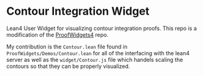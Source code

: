 # Contour Integration Widget
Lean4 User Widget for visualizing contour integration proofs. This repo is a modification of the  [ProofWidgets4](https://github.com/leanprover-community/ProofWidgets4) repo.

My contribution is the `Contour.lean` file found in `ProofWidgets/Demos/Contour.lean` for all of the interfacing with the lean4 server as well as the `widget/Contour.js` file which handels scaling the contours so that they can be properly visualized.

